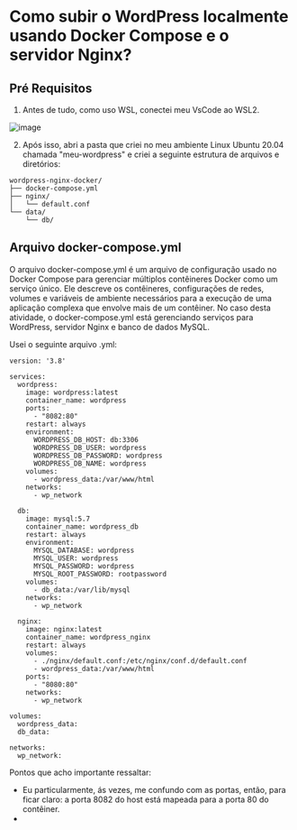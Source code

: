 # Como subir o WordPress localmente usando Docker Compose e o servidor Nginx?
## Pré Requisitos

1) Antes de tudo, como uso WSL, conectei meu VsCode ao WSL2.  

![image](https://github.com/user-attachments/assets/d117ae7f-069a-47d7-9dd0-5abd83493a7d)

2) Após isso, abri a pasta que criei no meu ambiente Linux Ubuntu 20.04 chamada "meu-wordpress" e criei a seguinte estrutura de arquivos e diretórios:

```
wordpress-nginx-docker/
├── docker-compose.yml
├── nginx/
│   └── default.conf
└── data/
    └── db/
```

## Arquivo docker-compose.yml

O arquivo docker-compose.yml é um arquivo de configuração usado no Docker Compose para gerenciar múltiplos contêineres Docker como um serviço único. Ele descreve os contêineres, configurações de redes, volumes e variáveis de ambiente necessários para a execução de uma aplicação complexa que envolve mais de um contêiner. No caso desta atividade, o docker-compose.yml está gerenciando serviços para WordPress, servidor Nginx e banco de dados MySQL.

Usei o seguinte arquivo .yml:

```
version: '3.8'

services:
  wordpress:
    image: wordpress:latest
    container_name: wordpress
    ports:
      - "8082:80" 
    restart: always
    environment:
      WORDPRESS_DB_HOST: db:3306
      WORDPRESS_DB_USER: wordpress
      WORDPRESS_DB_PASSWORD: wordpress
      WORDPRESS_DB_NAME: wordpress
    volumes:
      - wordpress_data:/var/www/html
    networks:
      - wp_network

  db:
    image: mysql:5.7
    container_name: wordpress_db
    restart: always
    environment:
      MYSQL_DATABASE: wordpress
      MYSQL_USER: wordpress
      MYSQL_PASSWORD: wordpress
      MYSQL_ROOT_PASSWORD: rootpassword
    volumes:
      - db_data:/var/lib/mysql
    networks:
      - wp_network

  nginx:
    image: nginx:latest
    container_name: wordpress_nginx
    restart: always
    volumes:
      - ./nginx/default.conf:/etc/nginx/conf.d/default.conf
      - wordpress_data:/var/www/html
    ports:
      - "8080:80"
    networks:
      - wp_network

volumes:
  wordpress_data:
  db_data:

networks:
  wp_network:
```

Pontos que acho importante ressaltar:

- Eu particularmente, ás vezes, me confundo com as portas, então, para ficar claro: a porta 8082 do host está mapeada para a porta 80 do contêiner.
-  

